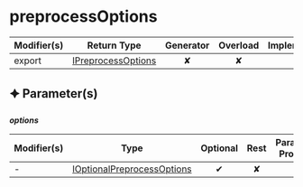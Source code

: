 # preprocessOptions

| Modifier(s)                            | Return Type                    | Generator                        | Overload                         | Implementation                        |
|----------------------------------------|--------------------------------|:--------------------------------:|:--------------------------------:|:-------------------------------------:|
| export | [IPreprocessOptions](https://hamedfathi.gitbook.io/aurelia-2-doc-api/plugin-conventions/interface/options/ipreprocessoptions) | ✘ | ✘  | ✔ |

## &#128966; Parameter(s)

_**options**_

| Modifier(s)                              | Type                        | Optional                           | Rest                          | Parameter Property                          | Initializer                       |
|------------------------------------------|-----------------------------|:----------------------------------:|:-----------------------------:|:-------------------------------------------:|-----------------------------------|
| - | [IOptionalPreprocessOptions](https://hamedfathi.gitbook.io/aurelia-2-doc-api/plugin-conventions/interface/options/ioptionalpreprocessoptions) | ✔  | ✘ | ✘ | {} |